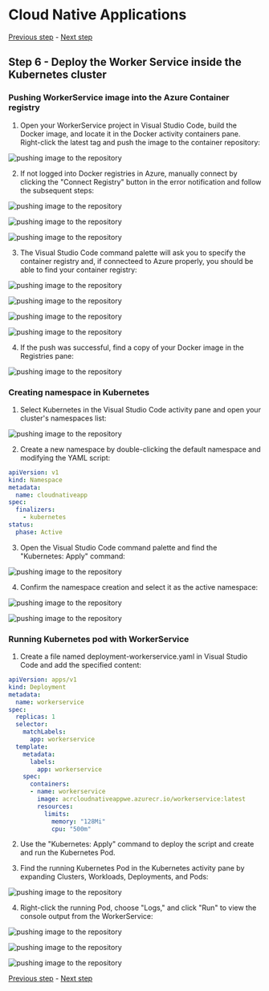 # Cloud Native Applications

[Previous step](../step-05/README.md) - [Next step](../step-07/README.md)

## Step 6 - Deploy the Worker Service inside the Kubernetes cluster

### Pushing WorkerService image into the Azure Container registry

1. Open your WorkerService project in Visual Studio Code, build the Docker image, and locate it in the Docker activity containers pane. Right-click the latest tag and push the image to the container repository:

![pushing image to the repository](sshot-6-1.png)

2. If not logged into Docker registries in Azure, manually connect by clicking the "Connect Registry" button in the error notification and follow the subsequent steps:

![pushing image to the repository](sshot-6-2.png)

![pushing image to the repository](sshot-6-3.png)

![pushing image to the repository](sshot-6-4.png)

3. The Visual Studio Code command palette will ask you to specify the container registry and, if connecteed to Azure properly, you should be able to find your container registry:

![pushing image to the repository](sshot-6-5.png)

![pushing image to the repository](sshot-6-6.png)

![pushing image to the repository](sshot-6-7.png)

![pushing image to the repository](sshot-6-8.png)

4. If the push was successful, find a copy of your Docker image in the Registries pane:

![pushing image to the repository](sshot-6-9.png)

### Creating namespace in Kubernetes

1. Select Kubernetes in the Visual Studio Code activity pane and open your cluster's namespaces list:

![pushing image to the repository](sshot-6-10.png)

2. Create a new namespace by double-clicking the default namespace and modifying the YAML script:

```yaml
apiVersion: v1
kind: Namespace
metadata:
  name: cloudnativeapp
spec:
  finalizers:
    - kubernetes
status:
  phase: Active
```
3. Open the Visual Studio Code command palette and find the "Kubernetes: Apply" command:

![pushing image to the repository](sshot-6-11.png)

4. Confirm the namespace creation and select it as the active namespace:

![pushing image to the repository](sshot-6-12.png)

![pushing image to the repository](sshot-6-13.png)

### Running Kubernetes pod with WorkerService

1. Create a file named deployment-workerservice.yaml in Visual Studio Code and add the specified content:

```yaml
apiVersion: apps/v1
kind: Deployment
metadata:
  name: workerservice
spec:
  replicas: 1
  selector:
    matchLabels:
      app: workerservice
  template:
    metadata:
      labels:
        app: workerservice
    spec:
      containers:
      - name: workerservice
        image: acrcloudnativeappwe.azurecr.io/workerservice:latest
        resources:
          limits:
            memory: "128Mi"
            cpu: "500m"
```

2. Use the "Kubernetes: Apply" command to deploy the script and create and run the Kubernetes Pod.

3. Find the running Kubernetes Pod in the Kubernetes activity pane by expanding Clusters, Workloads, Deployments, and Pods:

![pushing image to the repository](sshot-6-14.png)

4. Right-click the running Pod, choose "Logs," and click "Run" to view the console output from the WorkerService:

![pushing image to the repository](sshot-6-15.png)

![pushing image to the repository](sshot-6-16.png)

![pushing image to the repository](sshot-6-17.png)

[Previous step](../step-05/README.md) - [Next step](../step-07/README.md)